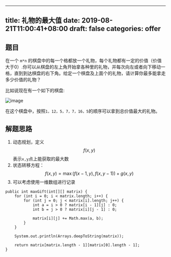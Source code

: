 
---
title: 礼物的最大值
date: 2019-08-21T11:00:41+08:00
draft: false
categories: offer
---


## 题目

在一个 `m*n` 的棋盘中的每一个格都放一个礼物，每个礼物都有一定的价值（价值大于0）.你可以从棋盘的左上角开始拿各种里的礼物，并每次向左或者向下移动一格，直到到达棋盘的右下角。给定一个棋盘及上面个的礼物，请计算你最多能拿走多少价值的礼物？

比如说现在有一个如下的棋盘:

![image](images/d59a892b85e600aecc22e2eca74d517f.png)

在这个棋盘中，按照`1，12，5，7，7，16，5`的顺序可以拿到总价值最大的礼物。

## 解题思路

  1. 动态规划，定义 $$f(x,y)$$ 表示`x,y`点上能获取的最大数
  2. 状态转移方程：$$f(x,y)=\max(f(x-1,y),f(x,y-1))+g(x,y)$$
  3. 可以考虑使用一维数组进行记录

```
public int maxGift(int[][] matrix) {
    for (int i = 0; i < matrix.length; i++) {
        for (int j = 0; j < matrix[i].length; j++) {
            int a = i > 0 ? matrix[i - 1][j] : 0;
            int b = j > 0 ? matrix[i][j - 1] : 0;

            matrix[i][j] += Math.max(a, b);
        }
    }

    System.out.println(Arrays.deepToString(matrix));

    return matrix[matrix.length - 1][matrix[0].length - 1];
}
```
